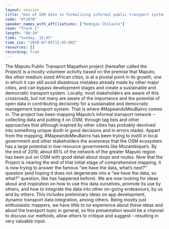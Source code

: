 ```yaml
---
layout: session
title: "Use of OSM data in formalizing informal public transport systems, case of Maputo-Mozambique"
code: "HYJA7W"
speaker_names_with_affiliations: ["Remígio Chilaule"]
room: "Track 1"
length: "00:20"
time: "Sunday, 15:45"
time_iso: "2020-07-05T15:45:00Z"
resources: []
recording: True
---
```

The Maputo Public Transport Mapathon project (hereafter called the Project) is a mostly volunteer activity based on the premise that Maputo, like other medium sized African cities, is at a pivotal point in its growth, one in which it can still avoid disastrous mistakes already made by other major cities, and can bypass development stages and create a sustainable and democratic transport system. Locally, most stakeholders are aware of this crossroads, but not many are aware of the importance and the potential of open data in contributing decisively for a sustainable and democratic management transport system. That is where #MapeandoMeuBairro comes in. The project has been mapping Maputo’s informal transport network – collecting data and putting it on OSM, through tag lists and other approaches that although inspired by other cities has probably devolved into something unique (both in good decisions and in errors made). Appart from the mapping, #MapeandoMeuBairro has been trying to instill in local government and other stakeholders the avareness that the OSM ecosystem has a large potential in low-resource governments like Mozambique’s.
By the end of 2019, about 85% of the network of the greater Maputo region has been put on OSM with good detail about stops and routes. Now that the Project is nearing the end of that initial stage of comprehensive mapping, it is now trying to answer the famous “we have the data, what’s next?” question (and hoping it does not degenerate into a “we have the data, so what?” question, like has happened before). We are now looking for ideas about and inspiration on how to use this data ourselves, promote its use by others, and how to integrate the data into other on-going endeavours, by us and by others. This includes preliminary ideas on app development, dynamic transport data integration, among others. Being mostly just enthusiastic mappers, we have little to no experience about these ideas and about the transport topic in general, so this presentation would be a channel to discuss our methods, allow others to critique and suggest – resulting in very valuable input.
